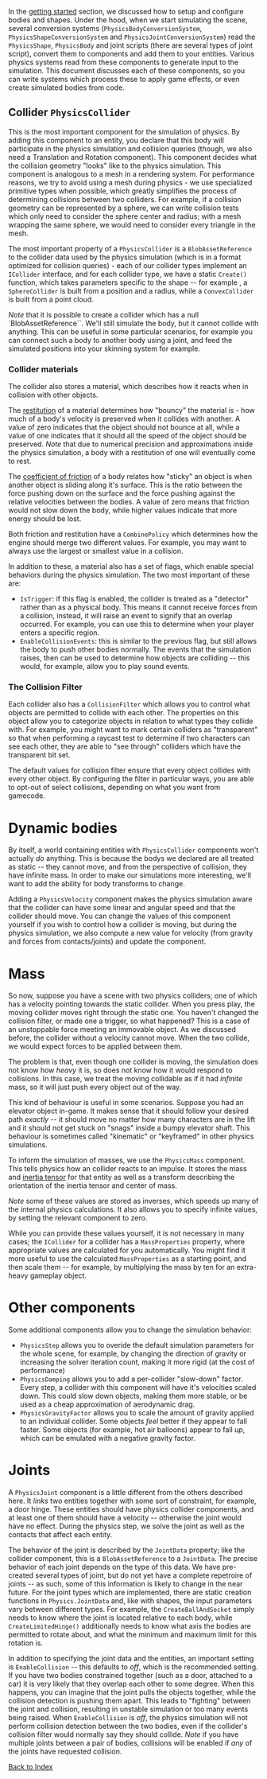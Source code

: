 In the [getting started](getting_started.md) section, we discussed how to setup and configure bodies and shapes. Under the hood, when we start simulating the scene, several conversion systems (`PhysicsBodyConversionSystem`, `PhysicsShapeConversionSystem` and `PhysicsJointConversionSystem`) read the `PhysicsShape`, `PhysicsBody` and joint scripts (there are several types of joint script), convert them to components and add them to your entities. Various physics systems read from these components to generate input to the simulation. This document discusses each of these components, so you can write systems which process these to apply game effects, or even create simulated bodies from code.

## Collider `PhysicsCollider`

This is the most important component for the simulation of physics. By adding this component to an entity, you declare that this body will participate in the physics simulation and collision queries (though, we also need a Translation and Rotation component). This component decides what the collision geometry "looks" like to the physics simulation. This component is analogous to a mesh in a rendering system. For performance reasons, we try to avoid using a mesh during physics - we use specialized primitive types when possible, which greatly simplifies the process of determining collisions between two colliders. For example, if a collision geometry can be represented by a sphere, we can write collision tests which only need to consider the sphere center and radius; with a mesh wrapping the same sphere, we would need to consider every triangle in the
mesh.

The most important property of a `PhysicsCollider` is a `BlobAssetReference` to the collider data used by the physics simulation (which is in a format optimized for collision queries) - each of our collider types implement an `ICollider` interface, and for each collider type, we have a static `Create()` function, which takes parameters specific to the shape -- for example , a `SphereCollider` is built from a position and a radius, while a `ConvexCollider` is built from a point cloud.

_Note_ that it is possible to create a collider which has a null `BlobAssetReference``. We'll still simulate the body, but it cannot collide with anything. This can be useful in some particular scenarios, for example you can connect such a body to another body using a joint, and feed the simulated positions into your skinning system for example.

### Collider materials

The collider also stores a material, which describes how it reacts when in collision with other objects.

The [restitution](https://en.wikipedia.org/wiki/Coefficient_of_restitution) of a material determines how "bouncy" the material is - how much of a body's velocity is preserved when it collides with another. A value of zero indicates that the object should not bounce at all, while a value of one indicates that it should all the speed of the object should be preserved. _Note_ that due to numerical precision and approximations inside the physics simulation, a body with a restitution of one will eventually come to rest.

The [coefficient of friction](https://en.wikipedia.org/wiki/Friction) of a body relates how "sticky" an object is when another object is sliding along it's surface. This is the ratio between the force pushing down on the surface and the force pushing against the relative velocities between the bodies. A value of zero means that friction would not slow down the body, while higher values indicate that more energy should be lost.

Both friction and restitution have a `CombinePolicy` which determines how the engine should merge two different values. For example, you may want to always use the largest or smallest value in a collision.

In addition to these, a material also has a set of flags, which enable special behaviors during the physics simulation. The two most important of these are:

* `IsTrigger`: if this flag is enabled, the collider is treated as a "detector" rather than as a physical body. This means it cannot receive forces from a collision, instead, it will raise an event to signify that an overlap occurred. For example, you can use this to determine when your player enters a specific region.
* `EnableCollisionEvents`: this is similar to the previous flag, but still allows the body to push other bodies normally. The events that the simulation raises, then can be used to determine how objects are colliding -- this would, for example, allow you to play sound events.

### The Collision Filter

Each collider also has a `CollisionFilter` which allows you to control what objects are permitted to collide with each other. The properties on this object allow you to categorize objects in relation to what types they collide with. For example, you might want to mark certain colliders as "transparent" so that when performing a raycast test to determine if two characters can see each other, they are able to "see through" colliders which have the transparent bit set.

The default values for collision filter ensure that every object collides with every other object. By configuring the filter in particular ways, you are able to opt-out of select collisions, depending on what you want from gamecode.

# Dynamic bodies

By itself, a world containing entities with `PhysicsCollider` components won't actually _do_ anything. This is because the bodys we declared are all treated as static -- they cannot move, and from the perspective of collision, they have infinite mass. In order to make our simulations more interesting, we'll want to add the ability for body transforms to change.

Adding a `PhysicsVelocity` component makes the physics simulation aware that the collider can have some linear and angular speed and that the collider should move. You can change the values of this component yourself if you wish to control how a collider is moving, but during the physics simulation, we also compute a new value for velocity (from gravity and forces from contacts/joints) and update the component.

# Mass

So now, suppose you have a scene with two physics colliders; one of which has a velocity pointing towards the static collider. When you press play, the moving collider moves right through the static one. You haven't changed the collision filter, or made one a trigger, so what happened? This is a case of an unstoppable force meeting an immovable object. As we discussed before, the collider without a velocity cannot move. When the two collide, we would expect forces to be applied between them.

The problem is that, even though one collider is moving, the simulation does not know how _heavy_ it is, so does not know how it would respond to collisions. In this case, we treat the moving collidable as if it had _infinite_ mass, so it will just push every object out of the way.

This kind of behaviour is useful in some scenarios. Suppose you had an elevator object in-game. It makes sense that it should follow your desired path _exactly_ -- it should move no matter how many characters are in the lift and it should not get stuck on "snags" inside a bumpy elevator shaft. This behaviour is sometimes called "kinematic" or "keyframed" in other physics simulations.

To inform the simulation of masses, we use the `PhysicsMass` component. This tells physics how an collider reacts to an impulse. It stores the mass and [inertia tensor](https://en.wikipedia.org/wiki/Moment_of_inertia) for that entity as well as a transform describing the orientation of the inertia tensor and center of mass.

_Note_ some of these values are stored as inverses, which speeds up many of the internal physics calculations. It also allows you to specify infinite values, by setting the relevant component to zero.

While you can provide these values yourself, it is not necessary in many cases; the `ICollider` for a collider has a `MassProperties` property, where appropriate values are calculated for you automatically. You might find it more useful to use the calculated `MassProperties` as a starting point, and then scale them -- for example, by multiplying the mass by ten for an extra-heavy gameplay object.



# Other components

Some additional components allow you to change the simulation behavior:

* `PhysicsStep` allows you to overide the default simulation parameters for the whole scene, for example, by changing the direction of gravity or increasing the solver iteration count, making it more rigid (at the cost of performance)
* `PhysicsDamping` allows you to add a per-collider "slow-down" factor. Every step, a collider with this component will have it's velocities scaled down. This could slow down objects, making them more stable, or be used as a cheap approximation of aerodynamic drag.
* `PhysicsGravityFactor` allows you to scale the amount of gravity applied to an individual collider. Some objects _feel_ better if they appear to fall faster. Some objects (for example, hot air balloons) appear to fall _up_, which can be emulated with a negative gravity factor.


# Joints

A `PhysicsJoint` component is a little different from the others described here. It _links_ two entities together with some sort of constraint, for example, a door hinge. These entities should have physics collider components, and at least one of them should have a velocity -- otherwise the joint would have no effect. During the physics step, we solve the joint as well as the contacts that affect each entity.

The behavior of the joint is described by the `JointData` property; like the collider component, this is a `BlobAssetReference` to a `JointData`. The precise behavior of each joint depends on the type of this data. We have pre-created several types of joint, but do not yet have a complete repetroire of joints -- as such, some of this information is likely to change in the near future. For the joint types which are implemented, there are static creation functions in `Physics.JointData` and, like with shapes, the input parameters vary between different types. For example, the `CreateBallAndSocket` simply needs to know where the joint is located relative to each body, while `CreateLimitedHinge()` additionally needs to know what axis the bodies are permitted to rotate about, and what the minimum and maximum limit for this rotation is.

In addition to specifying the joint data and the entities, an important setting is `EnableCollision` -- this defaults to _off_, which is the recommended setting. If you have two bodies constrained together (such as a door, attached to a car) it is very likely that they overlap each other to some degree. When this happens, you can imagine that the joint pulls the objects together, while the collision detection is pushing them apart. This leads to "fighting" between the joint and collision, resulting in unstable simulation or too many events being raised. When `EnableCollision` is _off_, the physics simulation will not perform collision detection between the two bodies, even if the collider's collision filter would normally say they should collide. _Note_ if you have multiple joints between a pair of bodies, collisions will be enabled if _any_ of the joints have requested collision.

[Back to Index](index.md)
